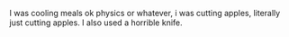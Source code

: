 I was cooling meals ok physics or whatever, i was cutting apples, literally just cutting apples. I also used a horrible knife.
